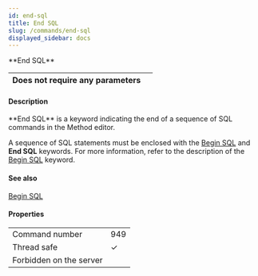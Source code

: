 ```yaml
---
id: end-sql
title: End SQL
slug: /commands/end-sql
displayed_sidebar: docs
---
```


<!--REF #_command_.End SQL.Syntax-->**End SQL**<!-- END REF-->
<!--REF #_command_.End SQL.Params-->
| Does not require any parameters |  |
| --- | --- |

<!-- END REF-->

#### Description 

<!--REF #_command_.End SQL.Summary-->**End SQL** is a keyword indicating the end of a sequence of SQL commands in the Method editor.<!-- END REF--> 

A sequence of SQL statements must be enclosed with the [Begin SQL](begin-sql.md) and **End SQL** keywords. For more information, refer to the description of the [Begin SQL](begin-sql.md) keyword.

#### See also 

[Begin SQL](begin-sql.md)  

#### Properties
|  |  |
| --- | --- |
| Command number | 949 |
| Thread safe | &check; |
| Forbidden on the server ||


